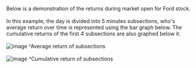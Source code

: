 Below is a demonstration of the returns during market open for Ford stock. 
</br>
</br>
In this example, the day is divided into 5 minutes subsections, who's average return over time is represented using the bar graph below. The cumulative returns of the first 4 subsections are also graphed below it.
</br>
</br>
![image](https://user-images.githubusercontent.com/102199762/212253437-dcc9161a-7a95-439d-b416-574cefcd6b11.png)
^Average return of subsections
</br>
</br>
![image](https://user-images.githubusercontent.com/102199762/212253897-1607f9f8-12e0-4e76-9424-3e12cc328e6a.png)
^Cumulative return of subsections

